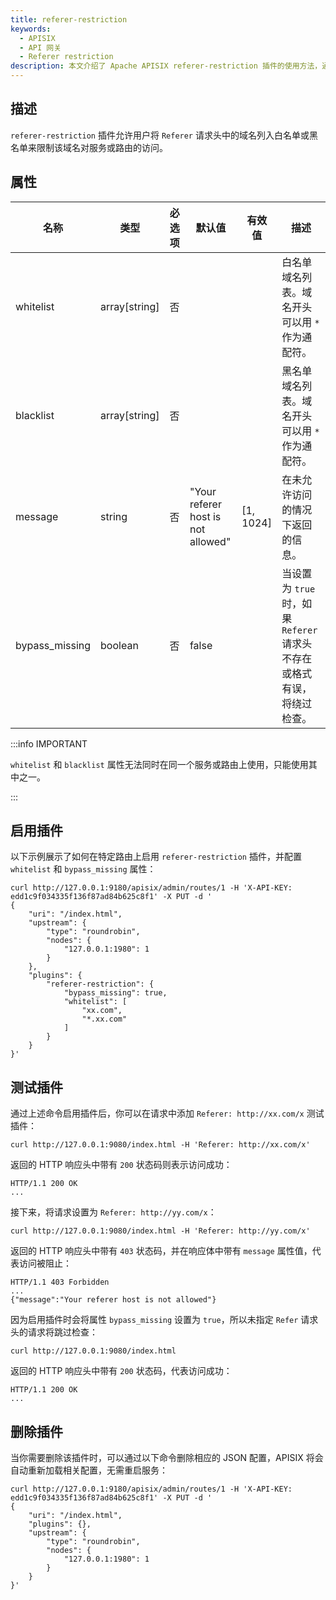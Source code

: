 ```yaml
---
title: referer-restriction
keywords:
  - APISIX
  - API 网关
  - Referer restriction
description: 本文介绍了 Apache APISIX referer-restriction 插件的使用方法，通过该插件可以将 referer 请求头中的域名加入黑名单或者白名单来限制其对服务或路由的访问。
---
```


<!--
#
# Licensed to the Apache Software Foundation (ASF) under one or more
# contributor license agreements.  See the NOTICE file distributed with
# this work for additional information regarding copyright ownership.
# The ASF licenses this file to You under the Apache License, Version 2.0
# (the "License"); you may not use this file except in compliance with
# the License.  You may obtain a copy of the License at
#
#     http://www.apache.org/licenses/LICENSE-2.0
#
# Unless required by applicable law or agreed to in writing, software
# distributed under the License is distributed on an "AS IS" BASIS,
# WITHOUT WARRANTIES OR CONDITIONS OF ANY KIND, either express or implied.
# See the License for the specific language governing permissions and
# limitations under the License.
#
-->

## 描述

`referer-restriction` 插件允许用户将 `Referer` 请求头中的域名列入白名单或黑名单来限制该域名对服务或路由的访问。

## 属性

| 名称    | 类型          | 必选项 | 默认值 | 有效值 | 描述                             |
| --------- | ------------- | ------ | ------ | ------ | -------------------------------- |
| whitelist | array[string] | 否    |         |       | 白名单域名列表。域名开头可以用 `*` 作为通配符。 |
| blacklist | array[string] | 否    |         |       | 黑名单域名列表。域名开头可以用 `*` 作为通配符。 |
| message | string | 否    | "Your referer host is not allowed" | [1, 1024] | 在未允许访问的情况下返回的信息。 |
| bypass_missing  | boolean       | 否    | false   |       | 当设置为 `true` 时，如果 `Referer` 请求头不存在或格式有误，将绕过检查。 |

:::info IMPORTANT

`whitelist` 和 `blacklist` 属性无法同时在同一个服务或路由上使用，只能使用其中之一。

:::

## 启用插件

以下示例展示了如何在特定路由上启用 `referer-restriction` 插件，并配置 `whitelist` 和 `bypass_missing` 属性：

```shell
curl http://127.0.0.1:9180/apisix/admin/routes/1 -H 'X-API-KEY: edd1c9f034335f136f87ad84b625c8f1' -X PUT -d '
{
    "uri": "/index.html",
    "upstream": {
        "type": "roundrobin",
        "nodes": {
            "127.0.0.1:1980": 1
        }
    },
    "plugins": {
        "referer-restriction": {
            "bypass_missing": true,
            "whitelist": [
                "xx.com",
                "*.xx.com"
            ]
        }
    }
}'
```

## 测试插件

通过上述命令启用插件后，你可以在请求中添加 `Referer: http://xx.com/x` 测试插件：

```shell
curl http://127.0.0.1:9080/index.html -H 'Referer: http://xx.com/x'
```

返回的 HTTP 响应头中带有 `200` 状态码则表示访问成功：

```shell
HTTP/1.1 200 OK
...
```

接下来，将请求设置为 `Referer: http://yy.com/x`：

```shell
curl http://127.0.0.1:9080/index.html -H 'Referer: http://yy.com/x'
```

返回的 HTTP 响应头中带有 `403` 状态码，并在响应体中带有 `message` 属性值，代表访问被阻止：

```shell
HTTP/1.1 403 Forbidden
...
{"message":"Your referer host is not allowed"}
```

因为启用插件时会将属性 `bypass_missing` 设置为 `true`，所以未指定 `Refer` 请求头的请求将跳过检查：

```shell
curl http://127.0.0.1:9080/index.html
```

返回的 HTTP 响应头中带有 `200` 状态码，代表访问成功：

```shell
HTTP/1.1 200 OK
...
```

## 删除插件

当你需要删除该插件时，可以通过以下命令删除相应的 JSON 配置，APISIX 将会自动重新加载相关配置，无需重启服务：

```shell
curl http://127.0.0.1:9180/apisix/admin/routes/1 -H 'X-API-KEY: edd1c9f034335f136f87ad84b625c8f1' -X PUT -d '
{
    "uri": "/index.html",
    "plugins": {},
    "upstream": {
        "type": "roundrobin",
        "nodes": {
            "127.0.0.1:1980": 1
        }
    }
}'
```
